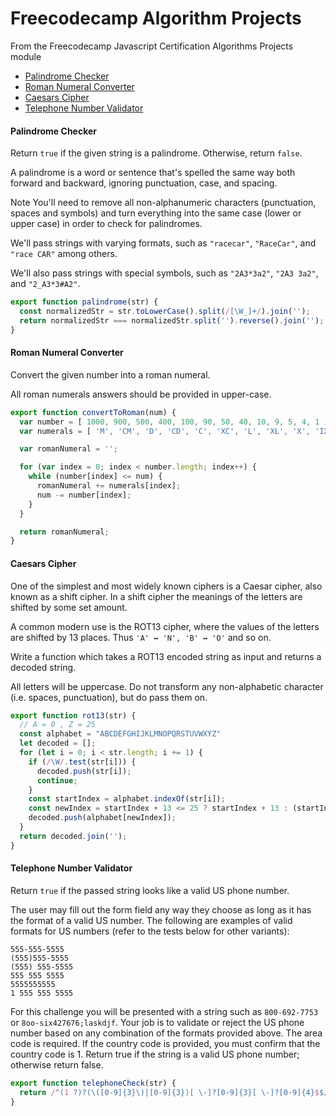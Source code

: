 <!-- markdownlint-disable MD001 -->

# Freecodecamp Algorithm Projects

From the Freecodecamp Javascript Certification Algorithms Projects module

- [Palindrome Checker](#palindrome-checker)
- [Roman Numeral Converter](#roman-numeral-converter)
- [Caesars Cipher](#caesars-cipher)
- [Telephone Number Validator](#telephone-number-validator)

#### Palindrome Checker

Return `true` if the given string is a palindrome. Otherwise, return `false`.

A palindrome is a word or sentence that's spelled the same way both forward and backward, ignoring punctuation, case, and spacing.

Note
You'll need to remove all non-alphanumeric characters (punctuation, spaces and symbols) and turn everything into the same case (lower or upper case) in order to check for palindromes.

We'll pass strings with varying formats, such as `"racecar"`, `"RaceCar"`, and `"race CAR"` among others.

We'll also pass strings with special symbols, such as `"2A3*3a2"`, `"2A3 3a2"`, and `"2_A3*3#A2"`.

```javascript
export function palindrome(str) {
  const normalizedStr = str.toLowerCase().split(/[\W_]+/).join('');
  return normalizedStr === normalizedStr.split('').reverse().join('');
}
```

#### Roman Numeral Converter

Convert the given number into a roman numeral.

All roman numerals answers should be provided in upper-case.

```javascript
export function convertToRoman(num) {
  var number = [ 1000, 900, 500, 400, 100, 90, 50, 40, 10, 9, 5, 4, 1 ];
  var numerals = [ 'M', 'CM', 'D', 'CD', 'C', 'XC', 'L', 'XL', 'X', 'IX', 'V', 'IV', 'I' ];

  var romanNumeral = '';

  for (var index = 0; index < number.length; index++) {
    while (number[index] <= num) {
      romanNumeral += numerals[index];
      num -= number[index];
    }
  }

  return romanNumeral;
}
```

#### Caesars Cipher

One of the simplest and most widely known ciphers is a Caesar cipher, also known as a shift cipher. In a shift cipher the meanings of the letters are shifted by some set amount.

A common modern use is the ROT13 cipher, where the values of the letters are shifted by 13 places. Thus `'A' ↔ 'N', 'B' ↔ 'O'` and so on.

Write a function which takes a ROT13 encoded string as input and returns a decoded string.

All letters will be uppercase. Do not transform any non-alphabetic character (i.e. spaces, punctuation), but do pass them on.

```javascript
export function rot13(str) {
  // A = 0 , Z = 25
  const alphabet = "ABCDEFGHIJKLMNOPQRSTUVWXYZ"
  let decoded = [];
  for (let i = 0; i < str.length; i += 1) {
    if (/\W/.test(str[i])) {
      decoded.push(str[i]);
      continue;
    }
    const startIndex = alphabet.indexOf(str[i]);
    const newIndex = startIndex + 13 <= 25 ? startIndex + 13 : (startIndex + 13) - 26;
    decoded.push(alphabet[newIndex]);
  }
  return decoded.join('');
}
```

#### Telephone Number Validator

Return `true` if the passed string looks like a valid US phone number.

The user may fill out the form field any way they choose as long as it has the format of a valid US number. The following are examples of valid formats for US numbers (refer to the tests below for other variants):

```text
555-555-5555
(555)555-5555
(555) 555-5555
555 555 5555
5555555555
1 555 555 5555
```

For this challenge you will be presented with a string such as `800-692-7753` or `8oo-six427676;laskdjf`. Your job is to validate or reject the US phone number based on any combination of the formats provided above. The area code is required. If the country code is provided, you must confirm that the country code is 1. Return true if the string is a valid US phone number; otherwise return false.

```javascript
export function telephoneCheck(str) {
  return /^(1 ?)?(\([0-9]{3}\)|[0-9]{3})[ \-]?[0-9]{3}[ \-]?[0-9]{4}$$/.test(str);
}
```

